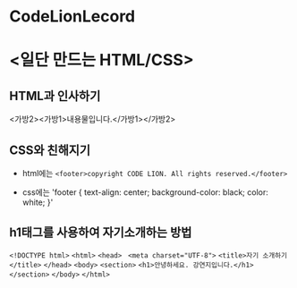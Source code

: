 ﻿# CodeLionLecord
# <일단 만드는 HTML/CSS>

## HTML과 인사하기
 <가방2><가방1>내용물입니다.</가방1></가방2>
 
## CSS와 친해지기 
* html에는
``` <footer>copyright CODE LION. All rights reserved.</footer> ```

* css에는 
'footer {
    text-align: center;
    background-color: black;
    color: white;
}'

## h1태그를 사용하여 자기소개하는 방법
```<!DOCTYPE html>```
```<html>```
```<head>```
   ``` <meta charset="UTF-8">```
    ```<title>자기 소개하기</title>```
```</head>```
```<body>```
    ```<section>```
       ``` <h1>안녕하세요. 강연지입니다.</h1> ```
    ```</section>```
```</body>```
```</html>```
